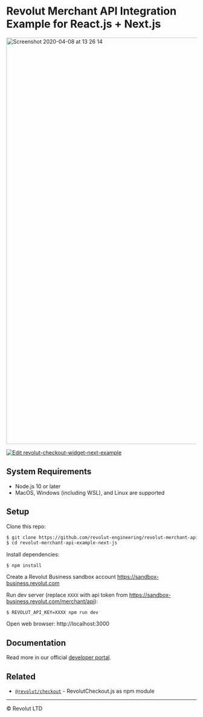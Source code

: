 # Revolut Merchant API Integration Example for React.js + Next.js

<a href="https://codesandbox.io/s/github/revolut-engineering/revolut-merchant-api-example-next-js" target="_blank">
  <img width="1074" alt="Screenshot 2020-04-08 at 13 26 14" src="https://user-images.githubusercontent.com/442932/78784056-2de00c00-7994-11ea-988c-36e4af588bf2.png">
</a>

[![Edit revolut-checkout-widget-next-example](https://codesandbox.io/static/img/play-codesandbox.svg)](https://codesandbox.io/s/github/revolut-engineering/revolut-merchant-api-example-next-js/tree/master/?fontsize=14&hidenavigation=1&module=%2Fpages%2Fcheckout.js&theme=dark)

## System Requirements

- Node.js 10 or later
- MacOS, Windows (including WSL), and Linux are supported

## Setup

Clone this repo:

```sh
$ git clone https://github.com/revolut-engineering/revolut-merchant-api-example-next-js.git
$ cd revolut-merchant-api-example-next-js
```

Install dependencies:

```
$ npm install
```

Create a Revolut Business sandbox account https://sandbox-business.revolut.com

Run dev server (replace `XXXX` with api token from https://sandbox-business.revolut.com/merchant/api):

```
$ REVOLUT_API_KEY=XXXX npm run dev
```

Open web browser: http://localhost:3000

## Documentation

Read more in our official [developer portal](https://developer.revolut.com/docs/merchant-api/#getting-started).

## Related

- [`@revolut/checkout`](https://github.com/revolut-engineering/revolut-checkout) - RevolutCheckout.js as npm module

---

© Revolut LTD
